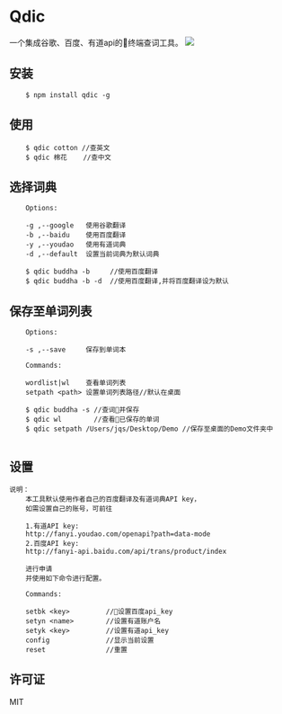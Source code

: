 # Qdic

一个集成谷歌、百度、有道api的终端查词工具。
<img src="https://raw.githubusercontent.com/cottonBuddha/Qdic/demo.png"/>
## 安装
```    
    $ npm install qdic -g
```
## 使用
```
    $ qdic cotton //查英文
    $ qdic 棉花    //查中文
```
## 选择词典
```
    Options:

    -g ,--google   使用谷歌翻译
    -b ,--baidu    使用百度翻译
    -y ,--youdao   使用有道词典
    -d ,--default  设置当前词典为默认词典
```
```
    $ qdic buddha -b     //使用百度翻译
    $ qdic buddha -b -d  //使用百度翻译,并将百度翻译设为默认
```
## 保存至单词列表
```
    Options:
    
    -s ,--save     保存到单词本

    Commands:

    wordlist|wl    查看单词列表
    setpath <path> 设置单词列表路径//默认在桌面
```
```
    $ qdic buddha -s //查词并保存
    $ qdic wl        //查看已保存的单词
    $ qdic setpath /Users/jqs/Desktop/Demo //保存至桌面的Demo文件夹中   
    
```
## 设置
```
说明：
    本工具默认使用作者自己的百度翻译及有道词典API key，
    如需设置自己的账号，可前往
    
    1.有道API key:
    http://fanyi.youdao.com/openapi?path=data-mode
    2.百度API key:
    http://fanyi-api.baidu.com/api/trans/product/index

    进行申请
    并使用如下命令进行配置。
```
```
    Commands:

    setbk <key>         //设置百度api_key
    setyn <name>        //设置有道账户名
    setyk <key>         //设置有道api_key
    config              //显示当前设置
    reset               //重置
```
## 许可证

MIT